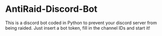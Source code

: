 # AntiRaid-Discord-Bot
This is a discord bot coded in Python to prevent your discord server from being raided. Just insert a bot token, fill in the channel IDs and start it!

